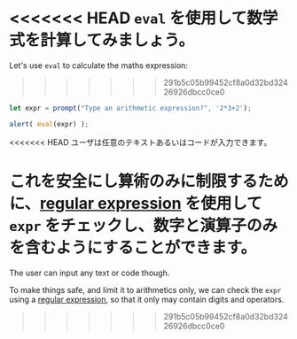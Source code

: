 <<<<<<< HEAD
`eval` を使用して数学式を計算してみましょう。
=======
Let's use `eval` to calculate the maths expression:
>>>>>>> 291b5c05b99452cf8a0d32bd32426926dbcc0ce0

```js demo run
let expr = prompt("Type an arithmetic expression?", '2*3+2');

alert( eval(expr) );
```

<<<<<<< HEAD
ユーザは任意のテキストあるいはコードが入力できます。

これを安全にし算術のみに制限するために、[regular expression](info:regular-expressions) を使用して `expr` をチェックし、数字と演算子のみを含むようにすることができます。
=======
The user can input any text or code though.

To make things safe, and limit it to arithmetics only, we can check the `expr` using a [regular expression](info:regular-expressions), so that it only may contain digits and operators.
>>>>>>> 291b5c05b99452cf8a0d32bd32426926dbcc0ce0
